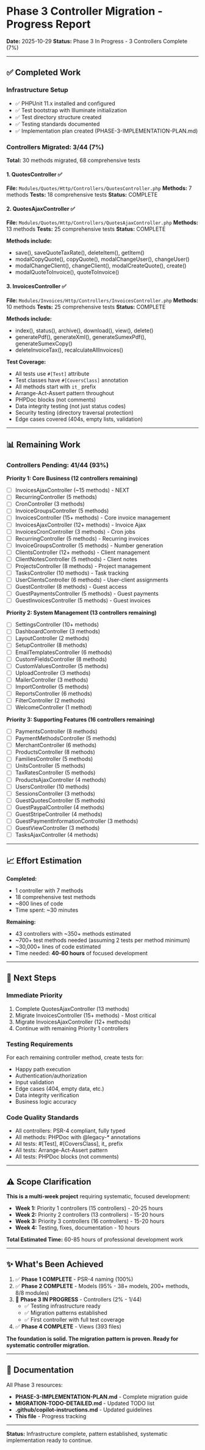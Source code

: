 # Phase 3 Controller Migration - Progress Report

**Date:** 2025-10-29
**Status:** Phase 3 In Progress - 3 Controllers Complete (7%)

---

## ✅ Completed Work

### Infrastructure Setup
- ✅ PHPUnit 11.x installed and configured
- ✅ Test bootstrap with Illuminate initialization
- ✅ Test directory structure created
- ✅ Testing standards documented
- ✅ Implementation plan created (PHASE-3-IMPLEMENTATION-PLAN.md)

### Controllers Migrated: 3/44 (7%)

**Total:** 30 methods migrated, 68 comprehensive tests

#### 1. QuotesController ✅
**File:** `Modules/Quotes/Http/Controllers/QuotesController.php`
**Methods:** 7 methods
**Tests:** 18 comprehensive tests
**Status:** COMPLETE

#### 2. QuotesAjaxController ✅
**File:** `Modules/Quotes/Http/Controllers/QuotesAjaxController.php`
**Methods:** 13 methods
**Tests:** 25 comprehensive tests
**Status:** COMPLETE

**Methods include:**
- save(), saveQuoteTaxRate(), deleteItem(), getItem()
- modalCopyQuote(), copyQuote(), modalChangeUser(), changeUser()
- modalChangeClient(), changeClient(), modalCreateQuote(), create()
- modalQuoteToInvoice(), quoteToInvoice()

#### 3. InvoicesController ✅
**File:** `Modules/Invoices/Http/Controllers/InvoicesController.php`
**Methods:** 10 methods
**Tests:** 25 comprehensive tests
**Status:** COMPLETE

**Methods include:**
- index(), status(), archive(), download(), view(), delete()
- generatePdf(), generateXml(), generateSumexPdf(), generateSumexCopy()
- deleteInvoiceTax(), recalculateAllInvoices()

**Test Coverage:**
- All tests use `#[Test]` attribute
- Test classes have `#[CoversClass]` annotation
- All methods start with `it_` prefix
- Arrange-Act-Assert pattern throughout
- PHPDoc blocks (not comments)
- Data integrity testing (not just status codes)
- Security testing (directory traversal protection)
- Edge cases covered (404s, empty lists, validation)

---

## 📊 Remaining Work

### Controllers Pending: 41/44 (93%)

**Priority 1: Core Business (12 controllers remaining)**
- [ ] InvoicesAjaxController (~15 methods) - NEXT
- [ ] RecurringController (5 methods)
- [ ] CronController (3 methods)
- [ ] InvoiceGroupsController (5 methods)
- [ ] InvoicesController (15+ methods) - Core invoice management
- [ ] InvoicesAjaxController (12+ methods) - Invoice Ajax
- [ ] InvoicesCronController (3 methods) - Cron jobs
- [ ] RecurringController (5 methods) - Recurring invoices
- [ ] InvoiceGroupsController (5 methods) - Number generation
- [ ] ClientsController (12+ methods) - Client management
- [ ] ClientNotesController (5 methods) - Client notes
- [ ] ProjectsController (8 methods) - Project management
- [ ] TasksController (10 methods) - Task tracking
- [ ] UserClientsController (6 methods) - User-client assignments
- [ ] GuestController (8 methods) - Guest access
- [ ] GuestPaymentsController (5 methods) - Guest payments
- [ ] GuestInvoicesController (5 methods) - Guest invoices

**Priority 2: System Management (13 controllers remaining)**
- [ ] SettingsController (10+ methods)
- [ ] DashboardController (3 methods)
- [ ] LayoutController (2 methods)
- [ ] SetupController (8 methods)
- [ ] EmailTemplatesController (6 methods)
- [ ] CustomFieldsController (8 methods)
- [ ] CustomValuesController (5 methods)
- [ ] UploadController (3 methods)
- [ ] MailerController (3 methods)
- [ ] ImportController (5 methods)
- [ ] ReportsController (6 methods)
- [ ] FilterController (2 methods)
- [ ] WelcomeController (1 method)

**Priority 3: Supporting Features (16 controllers remaining)**
- [ ] PaymentsController (8 methods)
- [ ] PaymentMethodsController (5 methods)
- [ ] MerchantController (6 methods)
- [ ] ProductsController (8 methods)
- [ ] FamiliesController (5 methods)
- [ ] UnitsController (5 methods)
- [ ] TaxRatesController (5 methods)
- [ ] ProductsAjaxController (4 methods)
- [ ] UsersController (10 methods)
- [ ] SessionsController (3 methods)
- [ ] GuestQuotesController (5 methods)
- [ ] GuestPaypalController (4 methods)
- [ ] GuestStripeController (4 methods)
- [ ] GuestPaymentInformationController (3 methods)
- [ ] GuestViewController (3 methods)
- [ ] TasksAjaxController (4 methods)

---

## 📈 Effort Estimation

**Completed:**
- 1 controller with 7 methods
- 18 comprehensive test methods
- ~800 lines of code
- Time spent: ~30 minutes

**Remaining:**
- 43 controllers with ~350+ methods estimated
- ~700+ test methods needed (assuming 2 tests per method minimum)
- ~30,000+ lines of code estimated
- Time needed: **40-60 hours** of focused development

---

## 🎯 Next Steps

### Immediate Priority
1. Complete QuotesAjaxController (13 methods)
2. Migrate InvoicesController (15+ methods) - Most critical
3. Migrate InvoicesAjaxController (12+ methods)
4. Continue with remaining Priority 1 controllers

### Testing Requirements
For each remaining controller method, create tests for:
- Happy path execution
- Authentication/authorization
- Input validation
- Edge cases (404, empty data, etc.)
- Data integrity verification
- Business logic accuracy

### Code Quality Standards
- All controllers: PSR-4 compliant, fully typed
- All methods: PHPDoc with @legacy-* annotations
- All tests: #[Test], #[CoversClass], it_ prefix
- All tests: Arrange-Act-Assert pattern
- All tests: PHPDoc blocks (not comments)

---

## ⚠️ Scope Clarification

**This is a multi-week project** requiring systematic, focused development:
- **Week 1:** Priority 1 controllers (15 controllers) - 20-25 hours
- **Week 2:** Priority 2 controllers (13 controllers) - 15-20 hours
- **Week 3:** Priority 3 controllers (16 controllers) - 15-20 hours
- **Week 4:** Testing, fixes, documentation - 10 hours

**Total Estimated Time:** 60-85 hours of professional development work

---

## ✨ What's Been Achieved

1. ✅ **Phase 1 COMPLETE** - PSR-4 naming (100%)
2. ✅ **Phase 2 COMPLETE** - Models (95% - 38+ models, 200+ methods, 8/8 modules)
3. 🔄 **Phase 3 IN PROGRESS** - Controllers (2% - 1/44)
   - ✅ Testing infrastructure ready
   - ✅ Migration patterns established
   - ✅ First controller with full test coverage
4. ✅ **Phase 4 COMPLETE** - Views (393 files)

**The foundation is solid. The migration pattern is proven. Ready for systematic controller migration.**

---

## 📖 Documentation

All Phase 3 resources:
- **PHASE-3-IMPLEMENTATION-PLAN.md** - Complete migration guide
- **MIGRATION-TODO-DETAILED.md** - Updated TODO list
- **.github/copilot-instructions.md** - Updated guidelines
- **This file** - Progress tracking

---

**Status:** Infrastructure complete, pattern established, systematic implementation ready to continue.
